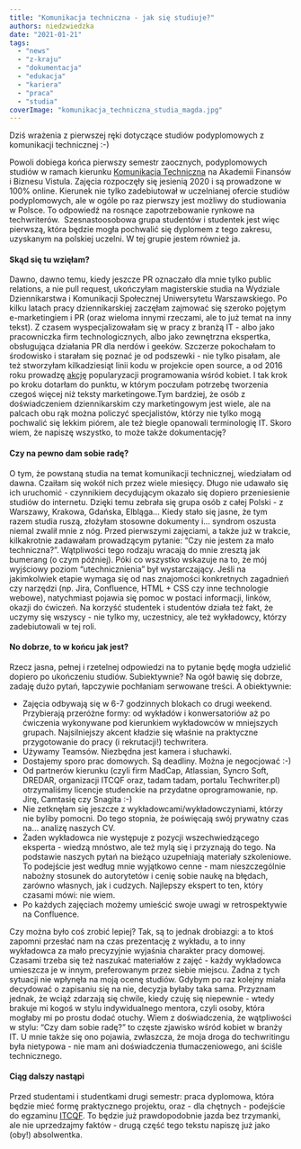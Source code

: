 ```yaml
---
title: "Komunikacja techniczna - jak się studiuje?"
authors: niedzwiedzka
date: "2021-01-21"
tags:
  - "news"
  - "z-kraju"
  - "dokumentacja"
  - "edukacja"
  - "kariera"
  - "praca"
  - "studia"
coverImage: "komunikacja_techniczna_studia_magda.jpg"
---
```


Dziś wrażenia z pierwszej ręki dotyczące studiów podyplomowych z komunikacji
technicznej :-)

<!--truncate-->

Powoli dobiega końca pierwszy semestr zaocznych, podyplomowych studiów w ramach
kierunku
[Komunikacja Techniczna](https://www.vistula.edu.pl/kierunki-studiow/kontynuacja-edukacji/studia-podyplomowe/informatyka/komunikacja-techniczna)
na Akademii Finansów i Biznesu Vistula. Zajęcia rozpoczęły się jesienią 2020 i
są prowadzone w 100% online. Kierunek nie tylko zadebiutował w uczelnianej
ofercie studiów podyplomowych, ale w ogóle po raz pierwszy jest możliwy do
studiowania w Polsce. To odpowiedź na rosnące zapotrzebowanie rynkowe na
techwriterów.  Szesnastoosobowa grupa studentów i studentek jest więc pierwszą,
która będzie mogła pochwalić się dyplomem z tego zakresu, uzyskanym na polskiej
uczelni. W tej grupie jestem również ja.

#### Skąd się tu wzięłam?

Dawno, dawno temu, kiedy jeszcze PR oznaczało dla mnie tylko public relations, a
nie pull request, ukończyłam magisterskie studia na Wydziale Dziennikarstwa i
Komunikacji Społecznej Uniwersytetu Warszawskiego. Po kilku latach pracy
dziennikarskiej zaczęłam zajmować się szeroko pojętym e-marketingiem i PR (oraz
wieloma innymi rzeczami, ale to już temat na inny tekst). Z czasem
wyspecjalizowałam się w pracy z branżą IT - albo jako pracowniczka firm
technologicznych, albo jako zewnętrzna ekspertka, obsługująca działania PR dla
nerdów i geeków. Szczerze pokochałam to środowisko i starałam się poznać je od
podszewki - nie tylko pisałam, ale też stworzyłam kilkadziesiąt linii kodu w
projekcie open source, a od 2016 roku prowadzę [akcję](https://girlsjs.pl/)
popularyzacji programowania wśród kobiet. I tak krok po kroku dotarłam do
punktu, w którym poczułam potrzebę tworzenia czegoś więcej niż teksty
marketingowe.Tym bardziej, że osób z doświadczeniem dziennikarskim czy
marketingowym jest wiele, ale na palcach obu rąk można policzyć specjalistów,
którzy nie tylko mogą pochwalić się lekkim piórem, ale też biegle opanowali
terminologię IT. Skoro wiem, że napiszę wszystko, to może także dokumentację?

#### Czy na pewno dam sobie radę?

O tym, że powstaną studia na temat komunikacji technicznej, wiedziałam od dawna.
Czaiłam się wokół nich przez wiele miesięcy. Długo nie udawało się ich
uruchomić - czynnikiem decydującym okazało się dopiero przeniesienie studiów do
internetu. Dzięki temu zebrała się grupa osób z całej Polski - z Warszawy,
Krakowa, Gdańska, Elbląga... Kiedy stało się jasne, że tym razem studia ruszą,
złożyłam stosowne dokumenty i… syndrom oszusta niemal zwalił mnie z nóg. Przed
pierwszymi zajęciami, a także już w trakcie, kilkakrotnie zadawałam prowadzącym
pytanie: “Czy nie jestem za mało techniczna?”. Wątpliwości tego rodzaju wracają
do mnie zresztą jak bumerang (o czym później). Póki co wszystko wskazuje na to,
że mój wyjściowy poziom “utechnicznienia” był wystarczający. Jeśli na
jakimkolwiek etapie wymaga się od nas znajomości konkretnych zagadnień czy
narzędzi (np. Jira, Confluence, HTML + CSS czy inne technologie webowe),
natychmiast pojawia się pomoc w postaci informacji, linków, okazji do ćwiczeń.
Na korzyść studentek i studentów działa też fakt, że uczymy się wszyscy - nie
tylko my, uczestnicy, ale też wykładowcy, którzy zadebiutowali w tej roli.

#### No dobrze, to w końcu jak jest?

Rzecz jasna, pełnej i rzetelnej odpowiedzi na to pytanie będę mogła udzielić
dopiero po ukończeniu studiów. Subiektywnie? Na ogół bawię się dobrze, zadaję
dużo pytań, łapczywie pochłaniam serwowane treści. A obiektywnie:

- Zajęcia odbywają się w 6-7 godzinnych blokach co drugi weekend. Przybierają
  przeróżne formy: od wykładów i konwersatoriów aż po ćwiczenia wykonywane pod
  kierunkiem wykładowców w mniejszych grupach. Najsilniejszy akcent kładzie się
  właśnie na praktyczne przygotowanie do pracy (i rekrutacji!) techwritera.
- Używamy Teamsów. Niezbędna jest kamera i słuchawki.
- Dostajemy sporo prac domowych. Są deadliny. Można je negocjować :-)
- Od partnerów kierunku (czyli firm MadCap, Atlassian, Syncro Soft, DREDAR,
  organizacji ITCQF oraz, tadam tadam, portalu Techwriter.pl) otrzymaliśmy
  licencje studenckie na przydatne oprogramowanie, np. Jirę, Camtasię czy
  Snagita :-)
- Nie zetknęłam się jeszcze z wykładowcami/wykładowczyniami, którzy nie byliby
  pomocni. Do tego stopnia, że poświęcają swój prywatny czas na… analizę naszych
  CV.
- Żaden wykładowca nie występuje z pozycji wszechwiedzącego eksperta - wiedzą
  mnóstwo, ale też mylą się i przyznają do tego. Na podstawie naszych pytań na
  bieżąco uzupełniają materiały szkoleniowe. To podejście jest według mnie
  wyjątkowo cenne - mam nieszczególnie nabożny stosunek do autorytetów i cenię
  sobie naukę na błędach, zarówno własnych, jak i cudzych. Najlepszy ekspert to
  ten, który czasami mówi: nie wiem.
- Po każdych zajęciach możemy umieścić swoje uwagi w retrospektywie na
  Confluence.

Czy można było coś zrobić lepiej? Tak, są to jednak drobiazgi: a to ktoś zapomni
przesłać nam na czas prezentację z wykładu, a to inny wykładowca za mało
precyzyjnie wyjaśnia charakter pracy domowej. Czasami trzeba się też naszukać
materiałów z zajęć - każdy wykładowca umieszcza je w innym, preferowanym przez
siebie miejscu. Żadna z tych sytuacji nie wpłynęła na moją ocenę studiów. Gdybym
po raz kolejny miała decydować o zapisaniu się na nie, decyzja byłaby taka sama.
Przyznam jednak, że wciąż zdarzają się chwile, kiedy czuję się niepewnie - wtedy
brakuje mi kogoś w stylu indywidualnego mentora, czyli osoby, która mogłaby mi
po prostu dodać otuchy. Wiem z doświadczenia, że wątpliwości w stylu: “Czy dam
sobie radę?” to częste zjawisko wśród kobiet w branży IT. U mnie także się ono
pojawia, zwłaszcza, że moja droga do techwritingu była nietypowa - nie mam ani
doświadczenia tłumaczeniowego, ani ściśle technicznego.

#### Ciąg dalszy nastąpi

Przed studentami i studentkami drugi semestr: praca dyplomowa, która będzie mieć
formę praktycznego projektu, oraz - dla chętnych - podejście do egzaminu
[ITCQF](http://itcqf.org/). To będzie już prawdopodobnie jazda bez trzymanki,
ale nie uprzedzajmy faktów - drugą część tego tekstu napiszę już jako (oby!)
absolwentka.
